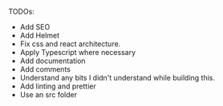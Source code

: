 TODOs:
- Add SEO
- Add Helmet
- Fix css and react architecture.
- Apply Typescript where necessary
- Add documentation
- Add comments
- Understand any bits I didn't understand while building this.
- Add linting and prettier
- Use an src folder
